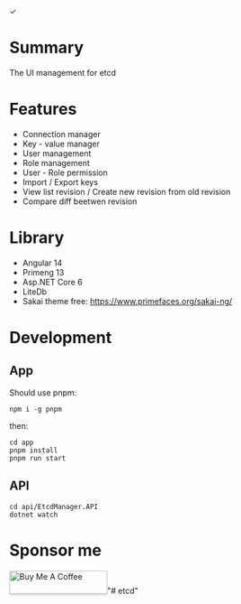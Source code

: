&check;
# Summary
The UI management for etcd
# Features
* Connection manager
* Key - value manager
* User management
* Role management
* User - Role permission
* Import / Export keys
* View list revision / Create new revision from old revision
* Compare diff beetwen revision
# Library
* Angular 14
* Primeng 13
* Asp.NET Core 6
* LiteDb
* Sakai theme free: https://www.primefaces.org/sakai-ng/
# Development

## App
Should use pnpm:
```code
npm i -g pnpm
```
then:
```code
cd app
pnpm install
pnpm run start
```

## API
```code
cd api/EtcdManager.API
dotnet watch
```
# Sponsor me
<a href="https://www.buymeacoffee.com/namnhcnttg" target="_blank"><img src="https://www.buymeacoffee.com/assets/img/custom_images/orange_img.png" alt="Buy Me A Coffee" style="height: 41px !important;width: 174px !important;box-shadow: 0px 3px 2px 0px rgba(190, 190, 190, 0.5) !important;-webkit-box-shadow: 0px 3px 2px 0px rgba(190, 190, 190, 0.5) !important;" ></a>"# etcd" 
